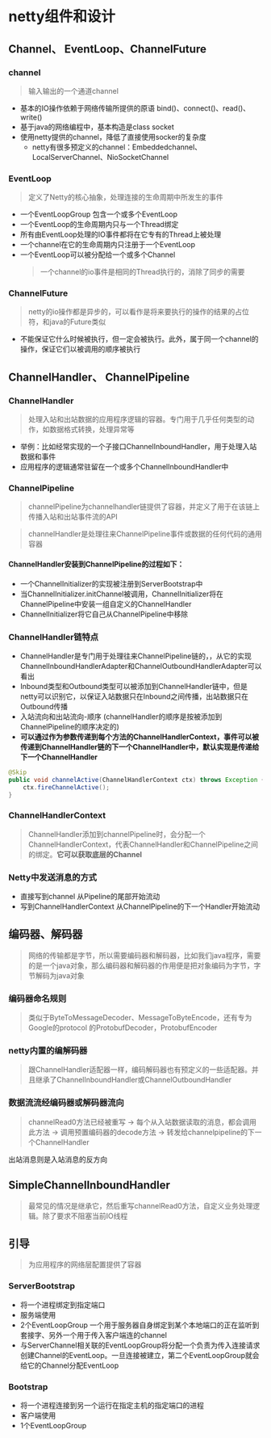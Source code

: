 # netty组件和设计

## Channel、 EventLoop、ChannelFuture

### channel
  > 输入输出的一个通道channel
- 基本的IO操作依赖于网络传输所提供的原语 bind()、connect()、read()、write()
- 基于java的网络编程中，基本构造是class socket
- 使用netty提供的channel，降低了直接使用socker的复杂度
  - netty有很多预定义的channel：Embeddedchannel、LocalServerChannel、NioSocketChannel

### EventLoop
  > 定义了Netty的核心抽象，处理连接的生命周期中所发生的事件
- 一个EventLoopGroup 包含一个或多个EventLoop
- 一个EventLoop的生命周期内只与一个Thread绑定
- 所有由EventLoop处理的IO事件都将在它专有的Thread上被处理
- 一个channel在它的生命周期内只注册于一个EventLoop
- 一个EventLoop可以被分配给一个或多个Channel
   > 一个channel的io事件是相同的Thread执行的，消除了同步的需要

### ChannelFuture
  > netty的io操作都是异步的，可以看作是将来要执行的操作的结果的占位符，和java的Future类似
- 不能保证它什么时候被执行，但一定会被执行。此外，属于同一个channel的操作，保证它们以被调用的顺序被执行

## ChannelHandler、 ChannelPipeline

### ChannelHandler
  > 处理入站和出站数据的应用程序逻辑的容器。专门用于几乎任何类型的动作，如数据格式转换，处理异常等
- 举例：比如经常实现的一个子接口ChannelInboundHandler，用于处理入站数据和事件
- 应用程序的逻辑通常驻留在一个或多个ChannelInboundHandler中

### ChannelPipeline
  > channelPipeline为channelhandler链提供了容器，并定义了用于在该链上传播入站和出站事件流的API

  > channelHandler是处理往来ChannelPipeline事件或数据的任何代码的通用容器

#### ChannelHandler安装到ChannelPipeline的过程如下：
- 一个ChannelInitializer的实现被注册到ServerBootstrap中
- 当ChannelInitializer.initChannel被调用，ChannelInitializer将在ChannelPipeline中安装一组自定义的ChannelHandler
- ChannelInitializer将它自己从ChannelPipeline中移除

### ChannelHandler链特点
- ChannelHandler是专门用于处理往来ChannelPipeline链的，，从它的实现ChannelInboundHandlerAdapter和ChannelOutboundHandlerAdapter可以看出
- Inbound类型和Outbound类型可以被添加到ChannelHandler链中，但是netty可以识别它，以保证入站数据只在Inbound之间传播，出站数据只在Outbound传播
- 入站流向和出站流向-顺序 (channelHandler的顺序是按被添加到ChannelPipeline的顺序决定的)
- **可以通过作为参数传递到每个方法的ChannelHandlerContext，事件可以被传递到ChannelHandler链的下一个ChannelHandler中，默认实现是传递给下一个ChannelHandler**
```java   
@Skip
public void channelActive(ChannelHandlerContext ctx) throws Exception {
    ctx.fireChannelActive();
}
```
### ChannelHandlerContext
   > ChannelHandler添加到channelPipeline时，会分配一个ChannelHandlerContext，代表ChannelHandler和ChannelPipeline之间的绑定。**它可以获取底层的Channel**

### **Netty中发送消息的方式**
- 直接写到channel 从Pipeline的尾部开始流动
- 写到ChannelHandlerContext 从ChannelPipeline的下一个Handler开始流动
  
## 编码器、解码器
> 网络的传输都是字节，所以需要编码器和解码器，比如我们java程序，需要的是一个java对象，那么编码器和解码器的作用便是把对象编码为字节，字节解码为java对象

### 编码器命名规则
> 类似于ByteToMessageDecoder、MessageToByteEncode，还有专为Google的protocol 的ProtobufDecoder，ProtobufEncoder

### netty内置的编解码器
> 跟ChannelHandler适配器一样，编码解码器也有预定义的一些适配器。并且继承了ChannelInboundHandler或ChannelOutboundHandler

### 数据流流经编码器或解码器流向
> channelRead0方法已经被重写 -> 每个从入站数据读取的消息，都会调用此方法 -> 调用预置编码器的decode方法 -> 转发给channelpipeline的下一个ChannelHandler

出站消息则是入站消息的反方向

## SimpleChannelInboundHandler
> 最常见的情况是继承它，然后重写channelRead0方法，自定义业务处理逻辑。除了要求不阻塞当前IO线程

## 引导
> 为应用程序的网络层配置提供了容器

### ServerBootstrap
- 将一个进程绑定到指定端口
- 服务端使用
- 2个EventLoopGroup 一个用于服务器自身绑定到某个本地端口的正在监听到套接字、另外一个用于传入客户端连的channel
- 与ServerChannel相关联的EventLoopGroup将分配一个负责为传入连接请求创建Channel的EventLoop。一旦连接被建立，第二个EventLoopGroup就会给它的Channel分配EventLoop

### Bootstrap
- 将一个进程连接到另一个运行在指定主机的指定端口的进程
- 客户端使用
- 1个EventLoopGroup




